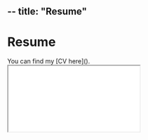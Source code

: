 --
title: "Resume"
---

# Resume 

<!-- PDF Embed Container --> You can find my [CV here](). 

<div class="custom-container">
        <!-- PDF Embed Container -->
        <div class="custom-pdf-container">
            <!-- Update the 'src' attribute with your actual PDF location -->
            <iframe class="custom-cv-iframe" src="static/Luc_PALUSKIEWICZ_CV_En.pdf" title="My CV"></iframe>
        </div>
</div>
   
